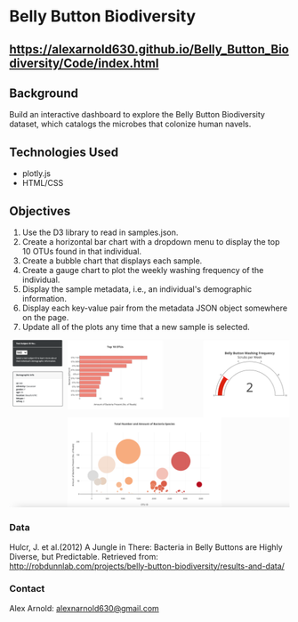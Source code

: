 # Belly Button Biodiversity

## https://alexarnold630.github.io/Belly_Button_Biodiversity/Code/index.html

## Background
Build an interactive dashboard to explore the Belly Button Biodiversity dataset, which catalogs the microbes that colonize human navels.

## Technologies Used
- plotly.js
- HTML/CSS

## Objectives
1. Use the D3 library to read in samples.json.
2. Create a horizontal bar chart with a dropdown menu to display the top 10 OTUs found in that individual.
3. Create a bubble chart that displays each sample.
4. Create a gauge chart to plot the weekly washing frequency of the individual.
5. Display the sample metadata, i.e., an individual's demographic information.
6. Display each key-value pair from the metadata JSON object somewhere on the page.
7. Update all of the plots any time that a new sample is selected.

![Dashboard](Images/dashboard.png)

### Data
Hulcr, J. et al.(2012) A Jungle in There: Bacteria in Belly Buttons are Highly Diverse, but Predictable. Retrieved from: http://robdunnlab.com/projects/belly-button-biodiversity/results-and-data/

### Contact
Alex Arnold: alexnarnold630@gmail.com <br>




